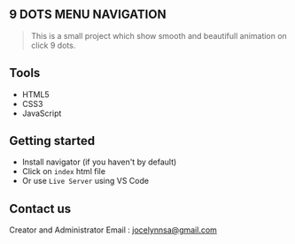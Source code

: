 ## 9 DOTS MENU NAVIGATION

> This is a small project which show smooth and beautifull animation on click 9 dots.

## Tools

- HTML5
- CSS3
- JavaScript

## Getting started

- Install navigator (if you haven't by default)
- Click on `index` html file
- Or use `Live Server` using VS Code

## Contact us

Creator and Administrator Email : jocelynnsa@gmail.com